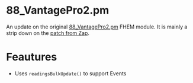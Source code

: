 # 88_VantagePro2.pm
An update on the original [88_VantagePro2.pm](https://svn.fhem.de/fhem/trunk/fhem/FHEM/88_VantagePro2.pm) FHEM module. It is mainly a strip down on the [patch from Zap](https://forum.fhem.de/index.php/topic,30089.msg227508.html#msg227508).

# Feautures
- Uses ``readingsBulkUpdate()`` to support Events
